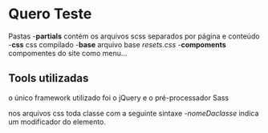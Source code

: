 # Quero Teste

Pastas 
-**partials** contém os arquivos scss separados por página e conteúdo 
-**css** css compilado 
 -**base** arquivo base _resets.css_
 -**compoments** compomentes do site como menu...


## Tools utilizadas  
o único framework utilizado foi o jQuery e o pré-processador Sass


nos arquivos css toda classe com a seguinte sintaxe _-nomeDaclasse_ indica um modificador do elemento.


   
